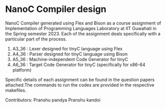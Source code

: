 # NanoC Compiler design

NanoC Compiler generated using Flex and Bison as a course assignment of Implementation of Programming Languages Laboratory at IIT Guwahati in the Spring semester 2023. Each of the assignment deals specifically with a particular part of the process.

1. A3_36 : Lexer designed for tinyC language using Flex
2. A4_36 : Parser designed for tinyC language using Bison
3. A5_36 : Machine-independent Code Generator for tinyC
4. A6_36 : Target Code Generator for tinyC (specifically for x86-64 platform)

Specific details of each assignment can be found in the question papers attached.The commands to run the codes are provided in the respective makefiles.

Contributors:
  Pranshu pandya
  Pranshu kandoi
